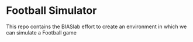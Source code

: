 # Football Simulator

This repo contains the BIASlab effort to create an environment in which we can simulate a Football game

